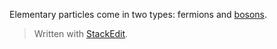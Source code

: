 Elementary particles come in two types: fermions and [bosons](https://en.wikipedia.org/wiki/Satyendra_Nath_Bose).


> Written with [StackEdit](https://stackedit.io/).
<!--stackedit_data:
eyJoaXN0b3J5IjpbLTQyNjQ4NzY3Ml19
-->
